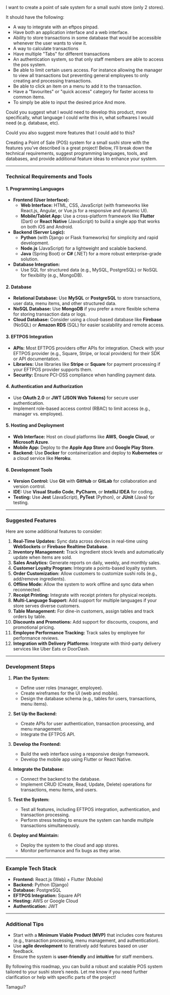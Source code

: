 I want to create a point of sale system for a small sushi store (only 2 stores).

It should have the following:
* A way to integrate with an eftpos pinpad.
* Have both an application interface and a web interface.
* Ability to store transactions in some database that would be accessible whenever the user wants to view it.
* A way to calculate transactions
* Have multiple "Tabs" for different transactions
* An authentication system, so that only staff members are able to access the pos system.
* Be able to limit certain users access. For instance allowing the manager to view all transactions but preventing general employees to only creating and processing transactions.
* Be able to click an item on a menu to add it to the transaction.
* Have a "favourites" or "quick access" category for faster access to common items.
* To simply be able to input the desired price
And more.

Could you suggest what I would need to develop this product, more specifically, what language I could write this in, what softwares I would need (e.g. database, etc). 

Could you also suggest more features that I could add to this?



Creating a Point of Sale (POS) system for a small sushi store with the features you’ve described is a great project! Below, I’ll break down the technical requirements, suggest programming languages, tools, and databases, and provide additional feature ideas to enhance your system.

---

### **Technical Requirements and Tools**

#### **1. Programming Languages**
- **Frontend (User Interface):**
  - **Web Interface:** HTML, CSS, JavaScript (with frameworks like React.js, Angular, or Vue.js for a responsive and dynamic UI).
  - **Mobile/Tablet App:** Use a cross-platform framework like **Flutter** (Dart) or **React Native** (JavaScript) to build a single app that works on both iOS and Android.
- **Backend (Server Logic):**
  - **Python** (with Django or Flask frameworks) for simplicity and rapid development.
  - **Node.js** (JavaScript) for a lightweight and scalable backend.
  - **Java** (Spring Boot) or **C#** (.NET) for a more robust enterprise-grade solution.
- **Database Integration:**
  - Use SQL for structured data (e.g., MySQL, PostgreSQL) or NoSQL for flexibility (e.g., MongoDB).

#### **2. Database**
- **Relational Database:** Use **MySQL** or **PostgreSQL** to store transactions, user data, menu items, and other structured data.
- **NoSQL Database:** Use **MongoDB** if you prefer a more flexible schema for storing transaction data or logs.
- **Cloud Database:** Consider using a cloud-based database like **Firebase** (NoSQL) or **Amazon RDS** (SQL) for easier scalability and remote access.

#### **3. EFTPOS Integration**
- **APIs:** Most EFTPOS providers offer APIs for integration. Check with your EFTPOS provider (e.g., Square, Stripe, or local providers) for their SDK or API documentation.
- **Libraries:** Use libraries like **Stripe** or **Square** for payment processing if your EFTPOS provider supports them.
- **Security:** Ensure PCI-DSS compliance when handling payment data.

#### **4. Authentication and Authorization**
- Use **OAuth 2.0** or **JWT (JSON Web Tokens)** for secure user authentication.
- Implement role-based access control (RBAC) to limit access (e.g., manager vs. employee).

#### **5. Hosting and Deployment**
- **Web Interface:** Host on cloud platforms like **AWS**, **Google Cloud**, or **Microsoft Azure**.
- **Mobile App:** Deploy to the **Apple App Store** and **Google Play Store**.
- **Backend:** Use **Docker** for containerization and deploy to **Kubernetes** or a cloud service like **Heroku**.

#### **6. Development Tools**
- **Version Control:** Use **Git** with **GitHub** or **GitLab** for collaboration and version control.
- **IDE:** Use **Visual Studio Code**, **PyCharm**, or **IntelliJ IDEA** for coding.
- **Testing:** Use **Jest** (JavaScript), **PyTest** (Python), or **JUnit** (Java) for testing.

---

### **Suggested Features**
Here are some additional features to consider:
1. **Real-Time Updates:** Sync data across devices in real-time using **WebSockets** or **Firebase Realtime Database**.
2. **Inventory Management:** Track ingredient stock levels and automatically update when items are sold.
3. **Sales Analytics:** Generate reports on daily, weekly, and monthly sales.
4. **Customer Loyalty Program:** Integrate a points-based loyalty system.
5. **Order Customization:** Allow customers to customize sushi rolls (e.g., add/remove ingredients).
6. **Offline Mode:** Allow the system to work offline and sync data when reconnected.
7. **Receipt Printing:** Integrate with receipt printers for physical receipts.
8. **Multi-Language Support:** Add support for multiple languages if your store serves diverse customers.
9. **Table Management:** For dine-in customers, assign tables and track orders by table.
10. **Discounts and Promotions:** Add support for discounts, coupons, and promotional pricing.
11. **Employee Performance Tracking:** Track sales by employee for performance reviews.
12. **Integration with Delivery Platforms:** Integrate with third-party delivery services like Uber Eats or DoorDash.

---

### **Development Steps**
1. **Plan the System:**
   - Define user roles (manager, employee).
   - Create wireframes for the UI (web and mobile).
   - Design the database schema (e.g., tables for users, transactions, menu items).

2. **Set Up the Backend:**
   - Create APIs for user authentication, transaction processing, and menu management.
   - Integrate the EFTPOS API.

3. **Develop the Frontend:**
   - Build the web interface using a responsive design framework.
   - Develop the mobile app using Flutter or React Native.

4. **Integrate the Database:**
   - Connect the backend to the database.
   - Implement CRUD (Create, Read, Update, Delete) operations for transactions, menu items, and users.

5. **Test the System:**
   - Test all features, including EFTPOS integration, authentication, and transaction processing.
   - Perform stress testing to ensure the system can handle multiple transactions simultaneously.

6. **Deploy and Maintain:**
   - Deploy the system to the cloud and app stores.
   - Monitor performance and fix bugs as they arise.

---

### **Example Tech Stack**
- **Frontend:** React.js (Web) + Flutter (Mobile)
- **Backend:** Python (Django)
- **Database:** PostgreSQL
- **EFTPOS Integration:** Square API
- **Hosting:** AWS or Google Cloud
- **Authentication:** JWT

---

### **Additional Tips**
- Start with a **Minimum Viable Product (MVP)** that includes core features (e.g., transaction processing, menu management, and authentication).
- Use **agile development** to iteratively add features based on user feedback.
- Ensure the system is **user-friendly** and **intuitive** for staff members.

By following this roadmap, you can build a robust and scalable POS system tailored to your sushi store’s needs. Let me know if you need further clarification or help with specific parts of the project!

Tamagui?